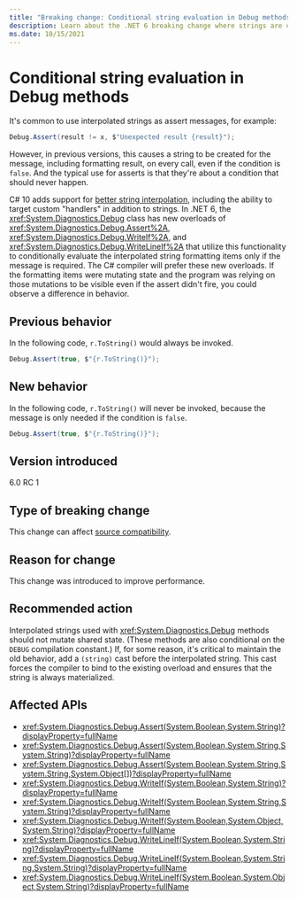 ```yaml
---
title: "Breaking change: Conditional string evaluation in Debug methods"
description: Learn about the .NET 6 breaking change where strings are conditionally evaluated in Debug.Assert, Debug.WriteIf, and Debug.WriteLineIf.
ms.date: 10/15/2021
---
```

# Conditional string evaluation in Debug methods

It's common to use interpolated strings as assert messages, for example:

```csharp
Debug.Assert(result != x, $"Unexpected result {result}");
```

However, in previous versions, this causes a string to be created for the message, including formatting result, on every call, even if the condition is `false`. And the typical use for asserts is that they're about a condition that should never happen.

C# 10 adds support for [better string interpolation](https://devblogs.microsoft.com/dotnet/string-interpolation-in-c-10-and-net-6/), including the ability to target custom "handlers" in addition to strings. In .NET 6, the <xref:System.Diagnostics.Debug> class has new overloads of <xref:System.Diagnostics.Debug.Assert%2A>, <xref:System.Diagnostics.Debug.WriteIf%2A>, and <xref:System.Diagnostics.Debug.WriteLineIf%2A> that utilize this functionality to conditionally evaluate the interpolated string formatting items only if the message is required. The C# compiler will prefer these new overloads. If the formatting items were mutating state and the program was relying on those mutations to be visible even if the assert didn't fire, you could observe a difference in behavior.

## Previous behavior

In the following code, `r.ToString()` would always be invoked.

```csharp
Debug.Assert(true, $"{r.ToString()}");
```

## New behavior

In the following code, `r.ToString()` will never be invoked, because the message is only needed if the condition is `false`.

```csharp
Debug.Assert(true, $"{r.ToString()}");
```

## Version introduced

6.0 RC 1

## Type of breaking change

This change can affect [source compatibility](../../categories.md#source-compatibility).

## Reason for change

This change was introduced to improve performance.

## Recommended action

Interpolated strings used with <xref:System.Diagnostics.Debug> methods should not mutate shared state. (These methods are also conditional on the `DEBUG` compilation constant.) If, for some reason, it's critical to maintain the old behavior, add a `(string)` cast before the interpolated string. This cast forces the compiler to bind to the existing overload and ensures that the string is always materialized.

## Affected APIs

- <xref:System.Diagnostics.Debug.Assert(System.Boolean,System.String)?displayProperty=fullName>
- <xref:System.Diagnostics.Debug.Assert(System.Boolean,System.String,System.String)?displayProperty=fullName>
- <xref:System.Diagnostics.Debug.Assert(System.Boolean,System.String,System.String,System.Object[])?displayProperty=fullName>
- <xref:System.Diagnostics.Debug.WriteIf(System.Boolean,System.String)?displayProperty=fullName>
- <xref:System.Diagnostics.Debug.WriteIf(System.Boolean,System.String,System.String)?displayProperty=fullName>
- <xref:System.Diagnostics.Debug.WriteIf(System.Boolean,System.Object,System.String)?displayProperty=fullName>
- <xref:System.Diagnostics.Debug.WriteLineIf(System.Boolean,System.String)?displayProperty=fullName>
- <xref:System.Diagnostics.Debug.WriteLineIf(System.Boolean,System.String,System.String)?displayProperty=fullName>
- <xref:System.Diagnostics.Debug.WriteLineIf(System.Boolean,System.Object,System.String)?displayProperty=fullName>
